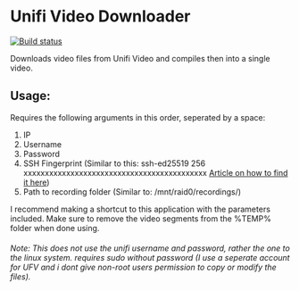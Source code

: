 # Unifi Video Downloader
[![Build status](https://ci.appveyor.com/api/projects/status/sgpp8a63vbm4jod3?svg=true)](https://ci.appveyor.com/project/bman46/unifi-video-downloader)

Downloads video files from Unifi Video and compiles then into a single video.
## Usage:
Requires the following arguments in this order, seperated by a space:
  1. IP
  2. Username
  3. Password
  4. SSH Fingerprint (Similar to this: ssh-ed25519 256 xxxxxxxxxxxxxxxxxxxxxxxxxxxxxxxxxxxxxxxxxxx [Article on how to find it here](https://winscp.net/eng/docs/faq_hostkey))
  5. Path to recording folder (Similar to: /mnt/raid0/recordings/)
  
I recommend making a shortcut to this application with the parameters included.
Make sure to remove the video segments from the %TEMP% folder when done using.
###### Note: This does not use the unifi username and password, rather the one to the linux system. requires sudo without password (I use a seperate account for UFV and i dont give non-root users permission to copy or modify the files).
